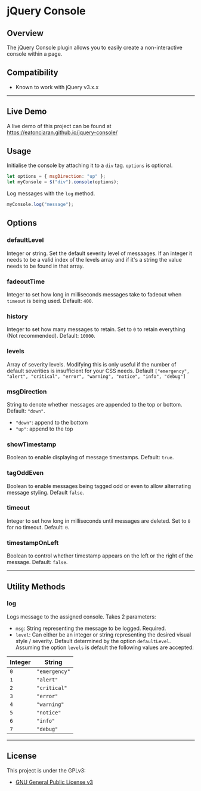 # jQuery Console

## Overview

The jQuery Console plugin allows you to easily create a non-interactive console within a page.


## Compatibility
* Known to work with jQuery v3.x.x

---

## Live Demo

A live demo of this project can be found at https://eatonciaran.github.io/jquery-console/

## Usage

Initialise the console by attaching it to a `div` tag. `options` is optional.

````javascript
let options = { msgDirection: "up" };
let myConsole = $("div").console(options);
````

Log messages with the `log` method.

````javascript
myConsole.log("message");
````

## Options

### defaultLevel
Integer or string. Set the default severity level of messaages. If an integer it needs to be a valid index of the levels 
array and if it's a string the value needs to be found in that array.

### fadeoutTime
Integer to set how long in milliseconds messages take to fadeout when `timeout` is being used. Default: `400`.

### history
Integer to set how many messages to retain. Set to `0` to retain everything (Not recommended). Default: `10000`.

### levels
Array of severity levels. Modifying this is only useful if the number of default severities is insufficient for your CSS needs. 
Default `["emergency", "alert", "critical", "error", "warning", "notice", "info", "debug"]`

### msgDirection
String to denote whether messages are appended to the top or bottom. Default: `"down"`.
* `"down"`: append to the bottom
* `"up"`: append to the top

### showTimestamp
Boolean to enable displaying of message timestamps. Default: `true`.

### tagOddEven
Boolean to enable messages being tagged odd or even to allow alternating message styling. Default `false`.

### timeout
Integer to set how long in milliseconds until messages are deleted. Set to `0` for no timeout. Default: `0`.

### timestampOnLeft
Boolean to control whether timestamp appears on the left or the right of the message. Default: `false`.

---

## Utility Methods

### log
Logs message to the assigned console. Takes 2 parameters:
* `msg`: String representing the message to be logged. Required.
* `level`: Can either be an integer or string representing the desired visual style / severity. Default determined by the option `defaultLevel`. Assuming the option `levels` is default the following values are accepted:

| Integer | String        |
| ------- | ------------- |
| `0`     | `"emergency"` |
| `1`     | `"alert"`     |
| `2`     | `"critical"`  |
| `3`     | `"error"`     |
| `4`     | `"warning"`   |
| `5`     | `"notice"`    |
| `6`     | `"info"`      |
| `7`     | `"debug"`     |


---

## License

This project is under the GPLv3:

* [GNU General Public License v3](LICENSE)
